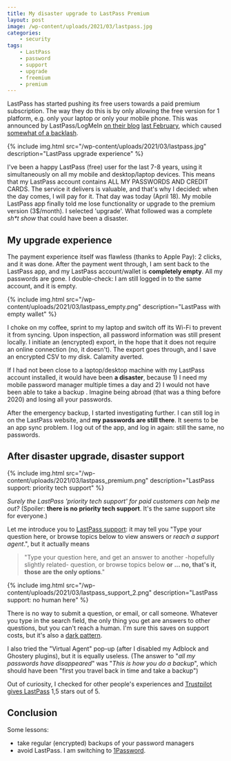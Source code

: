 ```yaml
---
title: My disaster upgrade to LastPass Premium
layout: post
image: /wp-content/uploads/2021/03/lastpass.jpg
categories:
    - security
tags:
    - LastPass
    - password
    - support
    - upgrade
    - freemium
    - premium
---
```


LastPass has started pushing its free users towards a paid premium subscription. The way they do this is by only allowing the free version for 1 platform, e.g. only your laptop or only your mobile phone. This was announced by LastPass/LogMeIn  [on their blog](https://blog.LastPass.com/2021/02/changes-to-LastPass-free/) [last February](https://news.ycombinator.com/item?id=26153845), which caused [somewhat of a ](https://arstechnica.com/gadgets/2021/03/demand-for-fee-to-use-password-app-LastPass-sparks-backlash/) [backlash](https://news.ycombinator.com/item?id=26387397).

{% include img.html
src="/wp-content/uploads/2021/03/lastpass.jpg"
description="LastPass upgrade experience"
%}

I've been a happy LastPass (free) user for the last 7-8 years, using it simultaneously on all my mobile and desktop/laptop devices. This means that my LastPass account contains ALL MY PASSWORDS AND CREDIT CARDS. The service it delivers is valuable, and that's why I decided: when the day comes, I will pay for it. That day was today (April 18). My mobile LastPass app finally told me lose functionality or upgrade to the premium version (3$/month). I selected 'upgrade'. What followed was a complete _sh*t show_ that could have been a disaster. 

## My upgrade experience

The payment experience itself was flawless (thanks to Apple Pay): 2 clicks, and it was done. After the payment went through, I am sent back to the LastPass app, and my LastPass account/wallet is **completely empty**. All my passwords are gone. I double-check: I am still logged in to the same account, and it is empty.

{% include img.html
src="/wp-content/uploads/2021/03/lastpass_empty.png"
description="LastPass with empty wallet"
%}

I choke on my coffee, sprint to my laptop and switch off its Wi-Fi to prevent it from syncing. Upon inspection, all password information was still present locally. I initiate an (encrypted) export, in the hope that it does not require an online connection (no, it doesn't). The export goes through, and I save an encrypted CSV to my disk. Calamity averted.

If I had not been close to a laptop/desktop machine with my LastPass account installed, it would have been **a disaster**, because 1) I need my mobile password manager multiple times a day and 2) I would not have been able to take a backup . Imagine being abroad (that was a thing before 2020) and losing all your passwords.

After the emergency backup, I started investigating further. I can still log in on the LastPass website, and **my passwords are still there**. It seems to be an app sync problem. I log out of the app, and log in again: still the same, no passwords.

## After disaster upgrade, disaster support

{% include img.html
src="/wp-content/uploads/2021/03/lastpass_premium.png"
description="LastPass support: priority tech support"
%}

_Surely the LastPass 'priority tech support' for paid customers can help me out?_ (Spoiler: **there is no priority tech support**. It's the same support site for everyone.)


Let me introduce you to [LastPass support](https://support.logmeininc.com/LastPass): it may tell you "Type your question here, or browse topics below to view answers or _reach a support agent_.", but it actually means 

> "Type your question here, and get an answer to another -hopefully slightly related- question, or browse topics below  **or ... no, that's it, those are the only options**."

{% include img.html
src="/wp-content/uploads/2021/03/lastpass_support_2.png"
description="LastPass support: no human here"
%}

There is no way to submit a question, or email, or call someone. Whatever you type in the search field, the only thing you get are answers to other questions, but you can't reach a human. I'm sure this saves on support costs, but it's also a [dark pattern](https://www.darkpatterns.org/). 

I also tried the "Virtual Agent" pop-up (after I disabled my Adblock and Ghostery plugins), but it is equally useless. (The answer to "_all my passwords have disappeared_" was "_This is how you do a backup_", which should have been "first you travel back in time and take a backup")

Out of curiosity, I checked for other people's experiences and [Trustpilot gives LastPass](https://www.trustpilot.com/review/www.LastPass.com) 1,5 stars out of 5.

## Conclusion

Some lessons:
* take regular (encrypted) backups of your password managers
* avoid LastPass. I am switching to [1Password](https://my.1password.com/).

